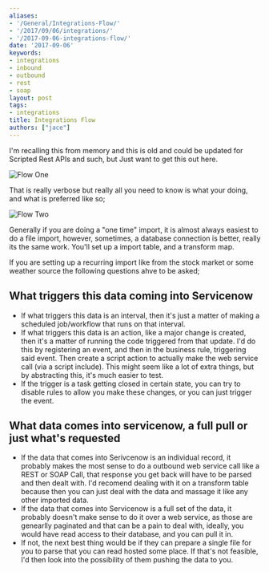 ```yaml
---
aliases:
- '/General/Integrations-Flow/'
- '/2017/09/06/integrations/'
- '/2017-09-06-integrations-flow/'
date: '2017-09-06'
keywords:
- integrations
- inbound
- outbound
- rest
- soap
layout: post
tags:
- integrations
title: Integrations Flow
authors: ["jace"]
---
```


I'm recalling this from memory and this is old and could be updated for
Scripted Rest APIs and such, but Just want to get this out here.

![Flow One](/uploads/integrations-1.png)

That is really verbose but really all you need to know is what your
doing, and what is preferred like so;

![Flow Two](/uploads/integrations-2.png)

Generally if you are doing a "one time" import, it is almost always
easiest to do a file import, however, sometimes, a database connection
is better, really its the same work. You'll set up a import table, and a
transform map.

If you are setting up a recurring import like from the stock market or
some weather source the following questions ahve to be asked;

## What triggers this data coming into Servicenow

-   If what triggers this data is an interval, then it's just a matter
    of making a scheduled job/workflow that runs on that interval.
-   If what triggers this data is an action, like a major change is
    created, then it's a matter of running the code triggered from that
    update. I'd do this by registering an event, and then in the
    business rule, triggering said event. Then create a script action to
    actually make the web service call (via a script include). This
    might seem like a lot of extra things, but by abstracting this, it's
    much easier to test.
-   If the trigger is a task getting closed in certain state, you can
    try to disable rules to allow you make these changes, or you can
    just trigger the event.

## What data comes into servicenow, a full pull or just what's requested

-   If the data that comes into Serivcenow is an individual record, it
    probably makes the most sense to do a outbound web service call like
    a REST or SOAP Call, that response you get back will have to be
    parsed and then dealt with. I'd recomend dealing with it on a
    transform table because then you can just deal with the data and
    massage it like any other imported data.
-   If the data that comes into Servicenow is a full set of the data, it
    probably doesn't make sense to do it over a web service, as those
    are genearlly paginated and that can be a pain to deal with,
    ideally, you would have read access to their database, and you can
    pull it in.
-   If not, the next best thing would be if they can prepare a single
    file for you to parse that you can read hosted some place. If that's
    not feasible, I'd then look into the possibility of them pushing the
    data to you.
